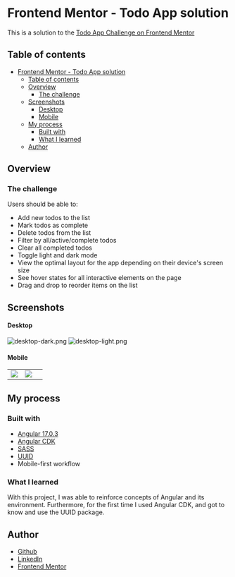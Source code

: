 # Frontend Mentor - Todo App solution

This is a solution to the [Todo App Challenge on Frontend Mentor](https://www.frontendmentor.io/challenges/todo-app-Su1_KokOW)

## Table of contents
- [Frontend Mentor - Todo App solution](#frontend-mentor---todo-app-solution)
  - [Table of contents](#table-of-contents)
  - [Overview](#overview)
    - [The challenge](#the-challenge)
  - [Screenshots](#screenshots)
      - [Desktop](#desktop)
      - [Mobile](#mobile)
  - [My process](#my-process)
    - [Built with](#built-with)
    - [What I learned](#what-i-learned)
  - [Author](#author)

## Overview

### The challenge
Users should be able to:

- Add new todos to the list
- Mark todos as complete
- Delete todos from the list
- Filter by all/active/complete todos
- Clear all completed todos
- Toggle light and dark mode
- View the optimal layout for the app depending on their device's screen size
- See hover states for all interactive elements on the page
- Drag and drop to reorder items on the list

## Screenshots

#### Desktop

![desktop-dark.png](https://i.postimg.cc/fW24dfK3/desktop-dark.png)
![desktop-light.png](https://i.postimg.cc/K8TCdSyL/desktop-light.png)

#### Mobile

<table>
  <tr style="border: none">
    <td style="border: none">
      <img src="https://i.postimg.cc/J4v967SM/mobile-dark.png" />
    </td>
    <td style="border: none">
      <img src="https://i.postimg.cc/Dy89P4jx/mobile-light.png" />
    <td>
  </tr>
</table>

## My process

### Built with

- [Angular 17.0.3](https://github.com/angular/angular-cli)
- [Angular CDK](https://www.npmjs.com/package/@angular/cdk)
- [SASS](https://sass-lang.com)
- [UUID](https://www.npmjs.com/package/uuid)
- Mobile-first workflow
  
### What I learned
With this project, I was able to reinforce concepts of Angular and its environment. Furthermore, for the first time I used Angular CDK, and got to know and use the UUID package.

## Author

- [Github](https://github.com/AyllaChristinne)
- [LinkedIn](https://www.linkedin.com/in/aylla-christinne-766892173/)
- [Frontend Mentor](https://www.frontendmentor.io/profile/AyllaChristinne)
